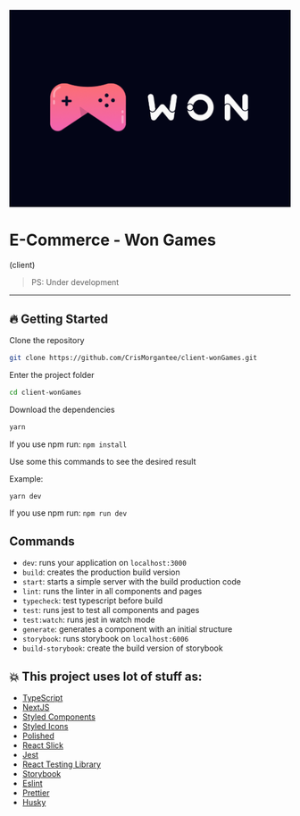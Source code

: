 ![React Avançado](./public/img/won.png)

# E-Commerce - Won Games
(client)

> PS: Under development
***

## :fire: Getting Started

Clone the repository
```bash
git clone https://github.com/CrisMorgantee/client-wonGames.git
```

Enter the project folder
```bash
cd client-wonGames
```

Download the dependencies
```bash
yarn
```
If you use npm run: `npm install`

Use some this commands to see the desired result

Example:
```bash
yarn dev
```
If you use npm run: `npm run dev`

## Commands

- `dev`: runs your application on `localhost:3000`
- `build`: creates the production build version
- `start`: starts a simple server with the build production code
- `lint`: runs the linter in all components and pages
- `typecheck`: test typescript before build
- `test`: runs jest to test all components and pages
- `test:watch`: runs jest in watch mode
- `generate`: generates a component with an initial structure
- `storybook`: runs storybook on `localhost:6006`
- `build-storybook`: create the build version of storybook
##  :boom: This project uses lot of stuff as:

- [TypeScript](https://www.typescriptlang.org/)
- [NextJS](https://nextjs.org/)
- [Styled Components](https://styled-components.com/)
- [Styled Icons](https://styled-icons.js.org/)
- [Polished](https://polished.js.org/)
- [React Slick](https://react-slick.neostack.com/)
- [Jest](https://jestjs.io/)
- [React Testing Library](https://testing-library.com/docs/react-testing-library/intro)
- [Storybook](https://storybook.js.org/)
- [Eslint](https://eslint.org/)
- [Prettier](https://prettier.io/)
- [Husky](https://github.com/typicode/husky)

